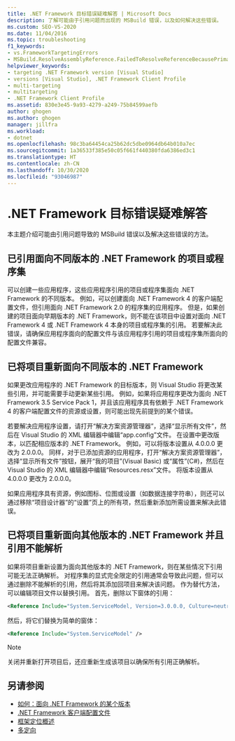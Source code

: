 ```yaml
---
title: .NET Framework 目标错误疑难解答 | Microsoft Docs
description: 了解可能由于引用问题而出现的 MSBuild 错误，以及如何解决这些错误。
ms.custom: SEO-VS-2020
ms.date: 11/04/2016
ms.topic: troubleshooting
f1_keywords:
- vs.FrameworkTargetingErrors
- MSBuild.ResolveAssemblyReference.FailedToResolveReferenceBecausePrimaryAssemblyInExclusionList
helpviewer_keywords:
- targeting .NET Framework version [Visual Studio]
- versions [Visual Studio], .NET Framework Client Profile
- multi-targeting
- multitargeting
- .NET Framework Client Profile
ms.assetid: 830e3e45-9a93-4279-a249-75b84599aefb
author: ghogen
ms.author: ghogen
manager: jillfra
ms.workload:
- dotnet
ms.openlocfilehash: 98c3ba64454ca25b62dc5dbe0964db64b010a7ec
ms.sourcegitcommit: 1a36533f385e50c05f661f440380fda6386ed3c1
ms.translationtype: HT
ms.contentlocale: zh-CN
ms.lasthandoff: 10/30/2020
ms.locfileid: "93046987"
---
```

# <a name="troubleshoot-net-framework-targeting-errors"></a>.NET Framework 目标错误疑难解答

本主题介绍可能由引用问题导致的 MSBuild 错误以及解决这些错误的方法。

## <a name="you-have-referenced-a-project-or-assembly-that-targets-a-different-version-of-the-net-framework"></a>已引用面向不同版本的 .NET Framework 的项目或程序集

 可以创建一些应用程序，这些应用程序引用的项目或程序集面向 .NET Framework 的不同版本。 例如，可以创建面向 .NET Framework 4 的客户端配置文件，但引用面向 .NET Framework 2.0 的程序集的应用程序。 但是，如果创建的项目面向早期版本的 .NET Framework，则不能在该项目中设置对面向 .NET Framework 4 或 .NET Framework 4 本身的项目或程序集的引用。 若要解决此错误，请确保应用程序面向的配置文件与该应用程序引用的项目或程序集所面向的配置文件兼容。

## <a name="you-have-re-targeted-a-project-to-a-different-version-of-the-net-framework"></a>已将项目重新面向不同版本的 .NET Framework

 如果更改应用程序的 .NET Framework 的目标版本，则 Visual Studio 将更改某些引用，并可能需要手动更新某些引用。 例如，如果将应用程序更改为面向 .NET Framework 3.5 Service Pack 1，并且该应用程序具有依赖于 .NET Framework 4 的客户端配置文件的资源或设置，则可能出现先前提到的某个错误。

 若要解决应用程序设置，请打开“解决方案资源管理器”，选择“显示所有文件”，然后在 Visual Studio 的 XML 编辑器中编辑“app.config”文件。 在设置中更改版本，以匹配相应版本的 .NET Framework。 例如，可以将版本设置从 4.0.0.0 更改为 2.0.0.0。 同样，对于已添加资源的应用程序，打开“解决方案资源管理器”，选择“显示所有文件”按钮，展开“我的项目”(Visual Basic) 或“属性”(C#)，然后在 Visual Studio 的 XML 编辑器中编辑“Resources.resx”文件。 将版本设置从 4.0.0.0 更改为 2.0.0.0。

 如果应用程序具有资源，例如图标、位图或设置（如数据连接字符串），则还可以通过移除“项目设计器”的“设置”页上的所有项，然后重新添加所需设置来解决此错误。

## <a name="you-have-re-targeted-a-project-to-a-different-version-of-the-net-framework-and-references-do-not-resolve"></a>已将项目重新面向其他版本的 .NET Framework 并且引用不能解析

 如果将项目重新设置为面向其他版本的 .NET Framework，则在某些情况下引用可能无法正确解析。 对程序集的显式完全限定的引用通常会导致此问题，但可以通过删除不能解析的引用，然后将其添加回项目来解决该问题。 作为替代方法，可以编辑项目文件以替换引用。 首先，删除以下窗体的引用：

```xml
<Reference Include="System.ServiceModel, Version=3.0.0.0, Culture=neutral, PublicKeyToken=b77a5c561934e089, processorArchitecture=MSIL" />
```

 然后，将它们替换为简单的窗体：

```xml
<Reference Include="System.ServiceModel" />
```

> [!NOTE]
> 关闭并重新打开项目后，还应重新生成该项目以确保所有引用正确解析。

## <a name="see-also"></a>另请参阅

- [如何：面向 .NET Framework 的某个版本](../ide/visual-studio-multi-targeting-overview.md)
- [.NET Framework 客户端配置文件](/dotnet/framework/deployment/client-profile)
- [框架定位概述](../ide/visual-studio-multi-targeting-overview.md)
- [多定向](../msbuild/msbuild-multitargeting-overview.md)
